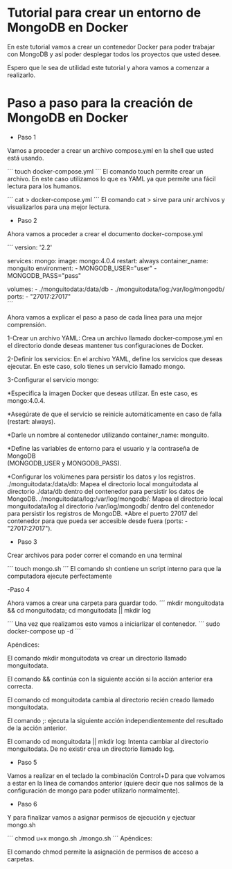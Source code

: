 # Tutorial para crear un entorno de MongoDB en Docker

En este tutorial vamos a crear un contenedor Docker para poder trabajar con MongoDB y así poder desplegar todos los proyectos que usted desee.

Espero que le sea de utilidad este tutorial y ahora vamos a comenzar a realizarlo.

# Paso a paso para la creación de MongoDB en Docker

- Paso 1

Vamos a proceder a crear un archivo compose.yml en la shell que usted está usando.

´´´
touch docker-compose.yml
´´´
El comando touch permite crear un archivo. En este caso utilizamos lo que es YAML ya que permite una fácil lectura para los humanos.

´´´
cat > docker-compose.yml
´´´
El comando cat > sirve para unir archivos y visualizarlos para una mejor lectura.

- Paso 2

Ahora vamos a proceder a crear el documento docker-compose.yml 

´´´
version: '2.2'

services:
  mongo:
  image: mongo:4.0.4
  restart: always
  container_name: monguito
  environment:
    - MONGODB_USER="user"
    - MONGODB_PASS="pass"	
    
  volumes:
    - ./monguitodata:/data/db
    - ./monguitodata/log:/var/log/mongodb/
  ports:
    - "27017:27017"     
´´´

Ahora vamos a explicar el paso a paso de cada linea para una mejor comprensión.

1-Crear un archivo YAML: Crea un archivo llamado docker-compose.yml en el directorio donde deseas mantener tus configuraciones de Docker.

2-Definir los servicios: En el archivo YAML, define los servicios que deseas ejecutar. En este caso, solo tienes un servicio llamado mongo.

3-Configurar el servicio mongo:

  *Especifica la imagen Docker que deseas utilizar. En este caso, es mongo:4.0.4.
  
  *Asegúrate de que el servicio se reinicie automáticamente en caso de falla     
  (restart: always).
  
  *Darle un nombre al contenedor utilizando container_name: monguito.
  
  *Define las variables de entorno para el usuario y la contraseña de MongoDB   
  (MONGODB_USER y MONGODB_PASS).
  
  *Configurar los volúmenes para persistir los datos y los registros.
        ./monguitodata:/data/db: Mapea el directorio local monguitodata al directorio
        ./data/db dentro del contenedor para persistir los datos de MongoDB.
        ./monguitodata/log:/var/log/mongodb/: Mapea el directorio local 
        monguitodata/log   al directorio /var/log/mongodb/ dentro del contenedor 
        para persistir los registros de MongoDB.
  *Abre el puerto 27017 del contenedor para que pueda ser accesible desde fuera (ports: - "27017:27017").


- Paso 3

Crear archivos para poder correr el comando en una terminal

  ´´´
  touch mongo.sh
  ´´´
El comando sh contiene un script interno para que la computadora ejecute perfectamente

  -Paso 4

Ahora vamos a crear una carpeta para guardar todo.
 ´´´
  mkdir monguitodata && cd monguitodata; cd monguitodata || mkdir log

´´´
Una vez que realizamos esto vamos a iniciarlizar el contenedor.
´´´
sudo docker-compose up -d
´´´

Apéndices:

El comando mkdir monguitodata va crear un directorio llamado monguitodata.

El comando && continúa con la siguiente acción si la acción anterior era correcta.

El comando cd monguitodata cambia al directorio recién creado llamado monguitodata.

El comando ;: ejecuta la siguiente acción independientemente del resultado de la acción anterior.

El comando cd monguitodata || mkdir log: Intenta cambiar al directorio monguitodata. De no existir crea un directorio llamado log.


- Paso 5

Vamos a realizar en el teclado la combinación Control+D para que volvamos a estar en la línea de comandos anterior (quiere decir que nos salimos de la configuración de mongo para poder utilizarlo normalmente).

- Paso 6

Y para finalizar vamos a asignar permisos de ejecución y ejectuar mongo.sh

´´´
chmod u+x mongo.sh ./mongo.sh
´´´
Apéndices:

El comando chmod permite la asignación de permisos de acceso a carpetas.


